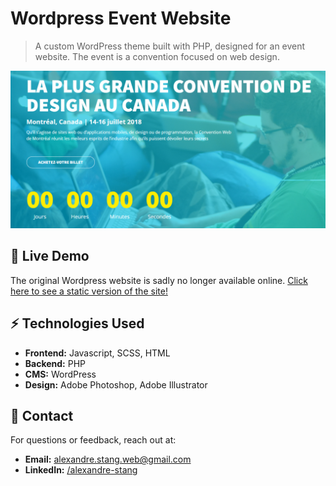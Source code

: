 # Wordpress Event Website

> A custom WordPress theme built with PHP, designed for an event website. The event is a convention focused on web design.


![Home page](/og-image.png)

## 🚀 Live Demo

The original Wordpress website is sadly no longer available online. [Click here to see a static version of the site!](https://alexandrestang.github.io/2018_convention_web/)

## ⚡ Technologies Used

- **Frontend:** Javascript, SCSS, HTML
- **Backend:** PHP
- **CMS:** WordPress
- **Design:** Adobe Photoshop, Adobe Illustrator

## 📩 Contact

For questions or feedback, reach out at:

- **Email:** alexandre.stang.web@gmail.com
- **LinkedIn:** [/alexandre-stang](https://www.linkedin.com/in/alexandre-stang-163208a7/)